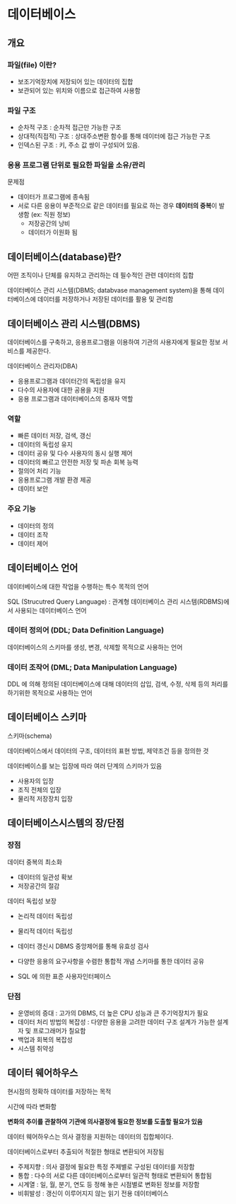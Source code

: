 # 데이터베이스

## 개요

### 파일(file) 이란?

* 보조기억장치에 저장되어 있는 데이터의 집합
* 보관되어 있는 위치와 이름으로 접근하여 사용함

### 파일 구조

* 순차적 구조 : 순차적 접근만 가능한 구조
* 상대적(직접적) 구조 : 상대주소변환 함수를 통해 데이터에 접근 가능한 구조
* 인덱스된 구조 : 키, 주소 값 쌍이 구성되어 있음. 

### 응용 프로그램 단위로 필요한 파일을 소유/관리

문제점
* 데이터가 프로그램에 종속됨
* 서로 다른 응용이 부준적으로 같은 데이터를 필요로 하는 경우 **데이터의 중복**이 발생함 (ex: 직원 정보)
  * 저장공간의 낭비
  * 데이터가 이원화 됨

## 데이터베이스(database)란?

어떤 조직이나 단체를 유지하고 관리하는 데 필수적인 관련 데이터의 집합

데이터베이스 관리 시스템(DBMS; databvase management system)을 통해 데이터베이스에 데이터를 저장하거나 저장된 데이터를 활용 및 관리함

## 데이터베이스 관리 시스템(DBMS)

데이터베이스를 구축하고, 응용프로그램을 이용하여 기관의 사용자에게 필요한 정보 서비스를 제공한다.

데이터베이스 관리자(DBA)

* 응용프로그램과 데이터간의 독립성을 유지
* 다수의 사용자에 대한 공용을 지원
* 응용 프로그램과 데이터베이스의 중재자 역할

### 역할

* 빠른 데이터 저장, 검색, 갱신
* 데이터의 독립성 유지
* 데이터 공유 및 다수 사용자의 동시 실행 제어
* 데이터의 빠르고 안전한 저장 및 파손 회복 능력
* 절의어 처리 기능 
* 응용프로그램 개발 환경 제공
* 데이터 보안 

### 주요 기능

* 데이터의 정의
* 데이터 조작
* 데이터 제어

## 데이터베이스 언어

데이터베이스에 대한 작업을 수행하는 특수 목적의 언어

SQL (Strucutred Query Language) : 관계형 데이터베이스 관리 시스템(RDBMS)에서 사용되는 데이터베이스 언어

### 데이터 정의어 (DDL; Data Definition Language)

데이터베이스의 스키마를 생성, 변경, 삭제할 목적으로 사용하는 언어

### 데이터 조작어 (DML; Data Manipulation Language)

DDL 에 의해 정의된 데이터베이스에 대해 데이터의 삽입, 검색, 수정, 삭제 등의 처리를 하기위한 목적으로 사용하는 언어

## 데이터베이스 스키마

스키마(schema)

데이터베이스에서 데이터의 구조, 데이터의 표현 방법, 제약조건 등을 정의한 것

데이터베이스를 보는 입장에 따라 여러 단계의 스키마가 있음
* 사용자의 입장
* 조직 전체의 입장
* 물리적 저장장치 입장

## 데이터베이스시스템의 장/단점

### 장점

데이터 중복의 최소화
* 데이터의 일관성 확보
* 저장공간의 절감

데이터 독립성 보장
* 논리적 데이터 독립성
* 물리적 데이터 독립성

* 데이터 갱신시 DBMS 중앙제어를 통해 유효성 검사
* 다양한 응용의 요구사항을 수렴한 통합적 개념 스키마를 통한 데이터 공유
* SQL 에 의한 표준 사용자인터페이스

### 단점

* 운영비의 증대 : 고가의 DBMS, 더 높은 CPU 성능과 큰 주기억장치가 필요
* 데이터 처리 방법의 복잡성 : 다양한 응용을 고려한 데이터 구조 설계가 가능한 설계자 및 프로그래머가 칠요함
* 백업과 회복의 복잡성
* 시스템 취약성

## 데이터 웨어하우스

현시점의 정확하 데이터를 저장하는 목적

시간에 따라 변화함 

**변화의 추이를 관찰하여 기관에 의사결정에 필요한 정보를 도출할 필요가 있음**

데이터 웨어하우스는 의사 결정을 지원하는 데이터의 집합체이다.

데이터베이스로부터 추출되어 적절한 형태로 변환되어 저장됨

* 주제지향 : 의사 결정에 필요한 특정 주제별로 구성된 데이터를 저장함
* 통합 : 다수의 서로 다른 데이터베이스로부터 일관적 형태로 변환되어 통합됨
* 시계열 : 일, 월, 분기, 연도 등 정해 놓은 시점별로 변화된 정보를 저장함
* 비휘발성 : 갱신이 이루어지지 않는 읽기 전용 데이터베이스
